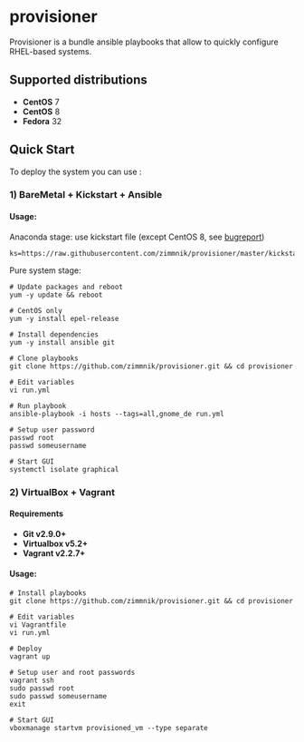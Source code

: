 # provisioner

Provisioner is a bundle ansible playbooks that allow to quickly configure RHEL-based systems.

Supported distributions
-----------------------------
-   **CentOS** 7
-   **CentOS** 8
-   **Fedora** 32

## Quick Start
To deploy the system you can use :

### 1) BareMetal + Kickstart + Ansible
#### Usage:

Anaconda stage: use kickstart file (except CentOS 8, see [bugreport](https://bugzilla.redhat.com/show_bug.cgi?id=1712776))
```raw
ks=https://raw.githubusercontent.com/zimmnik/provisioner/master/kickstart/custom.cfg
```
Pure system stage:
```ShellSession
# Update packages and reboot
yum -y update && reboot

# CentOS only 
yum -y install epel-release

# Install dependencies
yum -y install ansible git

# Clone playbooks
git clone https://github.com/zimmnik/provisioner.git && cd provisioner

# Edit variables
vi run.yml

# Run playbook
ansible-playbook -i hosts --tags=all,gnome_de run.yml

# Setup user password
passwd root 
passwd someusername

# Start GUI
systemctl isolate graphical
```
### 2) VirtualBox + Vagrant

#### Requirements
- **Git v2.9.0+**
- **Virtualbox v5.2+**
- **Vagrant v2.2.7+**

#### Usage:
```ShellSession
# Install playbooks
git clone https://github.com/zimmnik/provisioner.git && cd provisioner

# Edit variables
vi Vagrantfile
vi run.yml

# Deploy
vagrant up

# Setup user and root passwords
vagrant ssh
sudo passwd root 
sudo passwd someusername
exit

# Start GUI
vboxmanage startvm provisioned_vm --type separate
```
